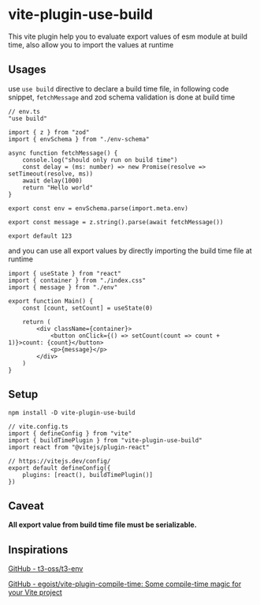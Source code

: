 # vite-plugin-use-build

This vite plugin help you to evaluate export values of esm module at build time, also allow you to import the values at runtime 

## Usages

use `use build` directive to declare a build time file, in following code snippet, `fetchMessage` and zod schema validation is done at build time

```tsx
// env.ts
"use build"

import { z } from "zod"
import { envSchema } from "./env-schema"

async function fetchMessage() {
    console.log("should only run on build time")
    const delay = (ms: number) => new Promise(resolve => setTimeout(resolve, ms))
    await delay(1000)
    return "Hello world"
}

export const env = envSchema.parse(import.meta.env)

export const message = z.string().parse(await fetchMessage())

export default 123
```

and you can use all export values by directly importing the build time file at runtime

```tsx
import { useState } from "react"
import { container } from "./index.css"
import { message } from "./env"

export function Main() {
    const [count, setCount] = useState(0)

    return (
        <div className={container}>
            <button onClick={() => setCount(count => count + 1)}>count: {count}</button>
            <p>{message}</p>
        </div>
    )
}
```

## Setup

```shell
npm install -D vite-plugin-use-build
```

```tsx
// vite.config.ts
import { defineConfig } from "vite"
import { buildTimePlugin } from "vite-plugin-use-build"
import react from "@vitejs/plugin-react"

// https://vitejs.dev/config/
export default defineConfig({
    plugins: [react(), buildTimePlugin()]
})
```

## Caveat

**All export value from build time file must be serializable.**

## Inspirations

[GitHub - t3-oss/t3-env](https://github.com/t3-oss/t3-env)

[GitHub - egoist/vite-plugin-compile-time: Some compile-time magic for your Vite project](https://github.com/egoist/vite-plugin-compile-time)
